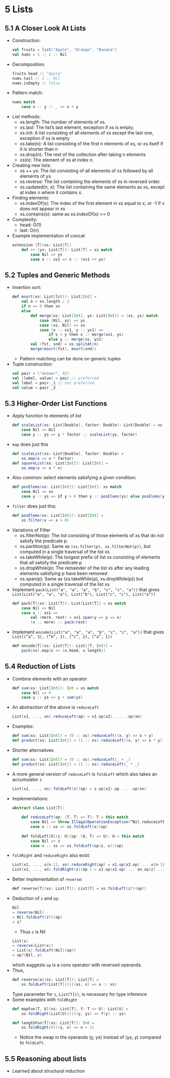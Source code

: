 # 5 Lists

## 5.1 A Closer Look At Lists
- Construction:
    ```scala
    val fruits = list("Apple", "Orange", "Banana")
    val nums = 1 :: 2 :: Nil
    ```
- Decomposition:
    ```scala
    fruits.head // "Apple"
    nums.tail // 2 :: Nil
    nums.isEmpty // false
    ```
- Pattern match:
    ```scala
    nums match
        case x :: y :: _ => x + y
    ```
- List methods:
    - xs.length: The number of elements of xs.
    - xs.last: The list’s last element, exception if xs is empty.
    - xs.init: A list consisting of all elements of xs except the last one, exception if xs is empty
    - xs.take(n): A list consisting of the first n elements of xs, or xs itself if it is shorter than n
    - xs.drop(n): The rest of the collection after taking n elements
    - xs(n): The element of xs at index n.
- Creating new lists:
    - xs ++ ys: The list consisting of all elements of xs followed by all elements of ys.
    - xs.reverse: The list containing the elements of xs in reversed order.
    - xs.updated(n, x): The list containing the same elements as xs, except at index n where it contains x.
- Finding elements:
    - xs.indexOf(x): The index of the first element in xs equal to x, or -1 if x does not appear in xs
    - xs.contains(x): same as xs.indexOf(x) >= 0
- Complexity:
    - head: O(1)
    - last: O(n)
- Example implementation of concat
    ```scala
    extension [T](xs: List[T])
        def ++ (ys: List[T]): List[T] = xs match
            case Nil => ys
            case x :: xs1 => x :: (xs1 ++ ys)
    ```

## 5.2 Tuples and Generic Methods
- Insertion sort:
    ```scala
    def msort(xs: List[Int]): List[Int] =
        val n = xs.length / 2
        if n == 0 then xs
        else
            def merge(xs: List[Int], ys: List[Int]) = (xs, ys) match
                case (Nil, ys) => ys
                case (xs, Nil) => xs
                case (x :: xs1, y :: ys1) =>
                    if x < y then x :: merge(xs1, ys)
                    else y :: merge(xs, ys1)
            val (fst, snd) = xs.splitAt(n)
            merge(msort(fst), msort(snd))
    ```
    - Pattern matching can be done on generic tuples
- Tuple construction:
    ```scala
    val pair = ("answer", 42)
    val (label, value) = pair // preferred
    val label = pair._1 // not preferred
    val value = pair._2
    ```

## 5.3 Higher-Order List Functions

- Apply function to elements of list
    ```scala
    def scaleList(xs: List[Double], factor: Double): List[Double] = xs match
        case Nil => Nil
        case y :: ys => y * factor :: scaleList(ys, factor)
    ```
- `map` does just this
    ```scala
    def scaleList(xs: List[Double], factor: Double) = 
        xs.map(x => x * factor)
    def squareList(xs: List[Int]): List[Int] =
        xs.map(x => x * x)
    ```
- Also common: select elements satisfying a given condition:
    ```scala
    def posElems(xs: List[Int]): List[Int]: xs match
        case Nil => xs
        case y :: ys => if y > 0 then y :: posElems(ys) else posElems(ys)
    ```
- `filter` does just this:
    ```scala
    def posElems(xs: List[Int]): List[Int] =
        xs.filter(x => x > 0)
    ```
- Variations of Filter
    - xs.filterNot(p): The list consisting of those elements of xs that do not satisfy the predicate p.
    - xs.partition(p): Same as `(xs.filter(p), xs.filterNot(p))`, but computed in a single traversal of the list xs
    - xs.takeWhile(p): The longest prefix of list xs consisting of elements that all satisfy the predicate p
    - xs.dropWhile(p): The remainder of the list xs after any leading elements satisfying p have been removed
    - xs.span(p): Same as (xs.takeWhile(p), xs.dropWhile(p)) but computed in a single traversal of the list xs
- Implement `pack(List("a", "a", "a", "b", "c", "c", "a"))` that gives `List(List("a", "a", "a"), List("b"), List("c", "c"), List("a"))`
    ```scala
    def pack[T](xs: List[T]): List[List[T]] = xs match
        case Nil => Nil
        case x :: xs1 => 
            val (more, rest) = xs1.span(y => y == x)
            (x :: more) :: pack(rest)
    ```
- Implement `encode(List("a", "a", "a", "b", "c", "c", "a"))` that gives `List((”a”, 3), (”b”, 1), (”c”, 2), (”a”, 1))`
    ```scala
    def encode[T](xs: List[T]): List[(T, Int)] = 
        pack(xs).map(x => (x.head, x.length))
    ```

## 5.4 Reduction of Lists
- Combine elements with an operator
    ```scala
    def sum(xs: List[Int]): Int = xs match
        case Nil => 0
        case y :: ys => y + sum(ys)
    ```
- An abstraction of the above is `reduceLeft`
    ```scala
    List(x1, ..., xn).reduceLeft(op) = x1.op(x2). ... .op(xn)
    ```
- Examples:
    ```scala
    def sum(xs: List[Int]) = (0 :: xs).reduceLeft((x, y) => x + y)
    def product(xs: List[Int]) = (1 :: xs).reduceLeft((x, y) => x * y)
    ```
- Shorter alternatives
    ```scala
    def sum(xs: List[Int]) = (0 :: xs).reduceLeft(_ + _)
    def product(xs: List[Int]) = (1 :: xs).reduceLeft(_ * _)
    ```
- A more general version of `reduceLeft` is `foldLeft` which also takes an accumulator `z`
    ```scala
    List(x1, ..., xn).foldLeft(z)(op) = z.op(x1).op ... .op(xn)
    ```
- Implementations:
    ```scala
    abstract class List[T]:
        
        def reduceLeft(op: (T, T) => T): T = this match
            case Nil => throw IllegalOperationException(”Nil.reduceLeft”)
            case x :: xs => xs.foldLeft(x)(op)
        
        def foldLeft[U](z: U)(op: (U, T) => U): U = this match
            case Nil => z
            case x :: xs => xs.foldLeft(op(z, x))(op)
    ```
- `foldRight` and `reduceRight` also exist:
    ```scala
    List(x1, ..., x{n-1}, xn).reduceRight(op) = x1.op(x2.op( ... x{n-1}.op(xn) ... ))
    List(x1, ..., xn).foldRight(z)(op ) = x1.op(x2.op( ... xn.op(z) ...))
    ```
- Better implementation of `reverse`:
    ```scala
    def reverse[T](xs: List[T]): List[T] = xs.foldLeft(z?)(op?)
    ```
- Deduction of `z` and `op`:
    ```scala
    Nil
    = reverse(Nil)
    = Nil.foldLeft(z?)(op)
    = z?
    ```
    - Thus `z` is Nil
    ```scala
    List(x)
    = reverse(List(x))
    = List(x).foldLeft(Nil)(op?)
    = op?(Nil, x)
    ```
    which suggests `op` is a cons operator with reversed operands.
- Thus,
    ```scala
    def reverse[a](xs: List[T]): List[T] =
        xs.foldLeft(List[T]())((xs, x) => x :: xs)
    ```
    Type parameter for `z`, `List[T]()`, is necessary for type inference
- Some examples with `foldRight`
    ```scala
    def mapFun[T, U](xs: List[T], f: T => U): List[U] =
        xs.foldRight(List[U]())((y, ys) => f(y) :: ys)

    def lengthFun[T](xs: List[T]): Int =
        xs.foldRight(0)((y, n) => n + 1)
    ```
    - Notice the swap in the operands (y, ys) instead of (ys, y) compared to `foldLeft`. 

## 5.5 Reasoning about lists
- Learned about structural induction
